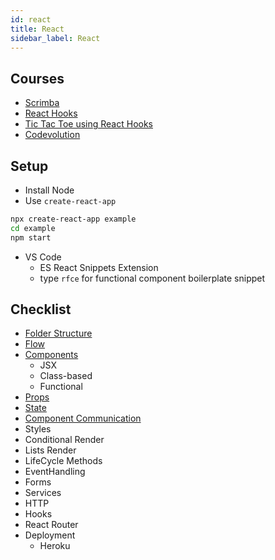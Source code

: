 ```yaml
---
id: react
title: React
sidebar_label: React
---
```


## Courses

- [Scrimba](https://scrimba.com/course/glearnreact)
- [React Hooks](https://scrimba.com/course/greacthooks)
- [Tic Tac Toe using React Hooks](https://scrimba.com/course/greactgame)
- [Codevolution](https://www.youtube.com/playlist?list=PLC3y8-rFHvwgg3vaYJgHGnModB54rxOk3)

## Setup

- Install Node
- Use ```create-react-app```

```bash
npx create-react-app example
cd example
npm start
```

- VS Code
  - ES React Snippets Extension
  - type ```rfce``` for functional component boilerplate snippet

## Checklist

- [Folder Structure](react-folder-structure)
- [Flow](react-flow)
- [Components](react-components)
  - JSX
  - Class-based
  - Functional
- [Props](react-props)
- [State](react-state)
- [Component Communication](react-component-communication)
- Styles
- Conditional Render
- Lists Render
- LifeCycle Methods
- EventHandling
- Forms
- Services
- HTTP
- Hooks
- React Router
- Deployment
  - Heroku
